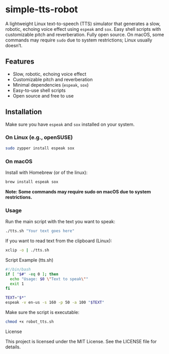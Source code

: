 # simple-tts-robot

A lightweight Linux text-to-speech (TTS) simulator that generates a slow, robotic, echoing voice effect using `espeak` and `sox`. Easy shell scripts with customizable pitch and reverberation. Fully open source. On macOS, some commands may require `sudo` due to system restrictions; Linux usually doesn’t.

## Features

- Slow, robotic, echoing voice effect  
- Customizable pitch and reverberation  
- Minimal dependencies (`espeak`, `sox`)  
- Easy-to-use shell scripts  
- Open source and free to use

## Installation

Make sure you have `espeak` and `sox` installed on your system.

### On Linux (e.g., openSUSE)

```bash
sudo zypper install espeak sox
```
### On macOS

Install with Homebrew (or of the linux):

```bash
brew install espeak sox
```
****Note: Some commands may require sudo on macOS due to system restrictions.****

### Usage

Run the main script with the text you want to speak:

```bash
./tts.sh "Your text goes here"
```
If you want to read text from the clipboard (Linux):

```bash
xclip -o | ./tts.sh
```

Script Example (tts.sh)
```bash
#!/bin/bash
if [ "$#" -eq 0 ]; then
  echo "Usage: $0 \"Text to speak\""
  exit 1
fi

TEXT="$*"
espeak -v en-us -s 160 -p 50 -a 100 "$TEXT"
```

Make sure the script is executable:

```bash
chmod +x robot_tts.sh
```

License

This project is licensed under the MIT License. See the LICENSE file for details.
